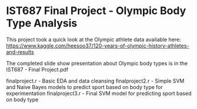 # IST687 Final Project - Olympic Body Type Analysis

This project took a quick look at the Olympic athlete data available here:
https://www.kaggle.com/heesoo37/120-years-of-olympic-history-athletes-and-results

The completed slide show presentation about Olympic body types is in the IST687 - Final Project.pdf

finalproject.r - Basic EDA and data cleansing
finalproject2.r - Simple SVM and Naive Bayes models to predict sport based on body type for experimentation
finalproject3.r - Final SVM model for predicting sport based on body type
